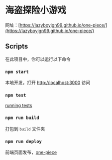 # 海盗探险小游戏

网址：[https://lazyboyjgn99.github.io/one-piece/](https://lazyboyjgn99.github.io/one-piece/)

## Scripts

在此项目中，你可以运行以下命令

### `npm start`

本地开发，打开 [http://localhost:3000](http://localhost:3000) 访问

### `npm test`

[running tests](https://facebook.github.io/create-react-app/docs/running-tests)

### `npm run build`

打包到 `build` 文件夹

### `npm run deploy`

前端页面发布，[one-piece](https://lazyboyjgn99.github.io/one-piece/)
